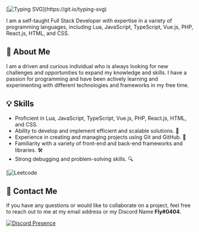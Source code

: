 [![Typing SVG](https://readme-typing-svg.demolab.com?font=Fira+Code&weight=500&pause=1000&color=F7E50C&background=FFFFFF00&width=435&lines=Howdy%2C+welcome+to+my+GitHub+Page!)](https://git.io/typing-svg)

I am a self-taught Full Stack Developer with expertise in a variety of programming languages, including Lua, JavaScript, TypeScript, Vue.js, PHP, React.js, HTML, and CSS.

## 🧐 About Me

I am a driven and curious individual who is always looking for new challenges and opportunities to expand my knowledge and skills. I have a passion for programming and have been actively learning and experimenting with different technologies and frameworks in my free time.

## 💡 Skills

- Proficient in Lua, JavaScript, TypeScript, Vue.js, PHP, React.js, HTML, and CSS.
- Ability to develop and implement efficient and scalable solutions. 🚀
- Experience in creating and managing projects using Git and GitHub. 🚦
- Familiarity with a variety of front-end and back-end frameworks and libraries. 🛠️
- Strong debugging and problem-solving skills. 🔍

[![Leetcode](https://leetcode.card.workers.dev/prvtfly?theme=dark&font=baloo&extension=null)

## 💬 Contact Me

If you have any questions or would like to collaborate on a project, feel free to reach out to me at my email address or my Discord Name **Fly#0404**.

[![Discord Presence](https://lanyard.cnrad.dev/api/860614454915760138)](https://discord.com/users/860614454915760138)
